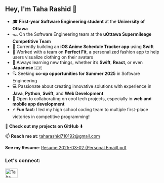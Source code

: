 <!--
**TheBossT910/TheBossT910** is a ✨ _special_ ✨ repository because its `README.md` (this file) appears on your GitHub profile.

Here are some ideas to get you started:

- 🔭 I’m currently working on ...
- 🌱 I’m currently learning ...
- 👯 I’m looking to collaborate on ...
- 🤔 I’m looking for help with ...
- 💬 Ask me about ...
- 📫 How to reach me: ...
- 😄 Pronouns: ...
- ⚡ Fun fact: ...
-->

<h2>Hey, I'm Taha Rashid 👋</h2>

- 🎓 **First-year Software Engineering student** at the **University of Ottawa**
- 🏎️ On the Software Engineering team at the **uOttawa Supermileage Competitive Team**
- 🚀 Currently building an **iOS Anime Schedule Tracker app** using **Swift**
- 👗 Worked with a team on **Perfect Fit**, a personalized fashion app to help users visualize clothing on their avatars
- 🌱 Always learning new things, whether it’s **Swift**, **React**, or even **Japanese** 🇯🇵
- 🔍 Seeking **co-op opportunities for Summer 2025** in Software Engineering
- 💻 Passionate about creating innovative solutions with experience in **Java**, **Python**, **Swift**, and **Web Development**
- 🤝 Open to collaborating on cool tech projects, especially in **web and mobile app development**
- ⚡ **Fun fact**: I led my high school coding team to multiple first-place victories in competitive programming!

🔗 **Check out my projects on GitHub ⬇**

📫 **Reach me at**: taharashid710192@gmail.com

**See my Resume**: [Resume 2025-03-02 (Personal Email).pdf](https://github.com/user-attachments/files/19043872/Resume.2025-03-02.Personal.Email.pdf)

<h3 align="left">Let's connect:</h3>
<p align="left">
<a href="https://www.linkedin.com/in/taha-rashid192" target="blank"><img align="center" src="https://raw.githubusercontent.com/rahuldkjain/github-profile-readme-generator/master/src/images/icons/Social/linked-in-alt.svg" alt="Taha Rashid LinkedIn" height="30" width="40" /></a>
</p>

